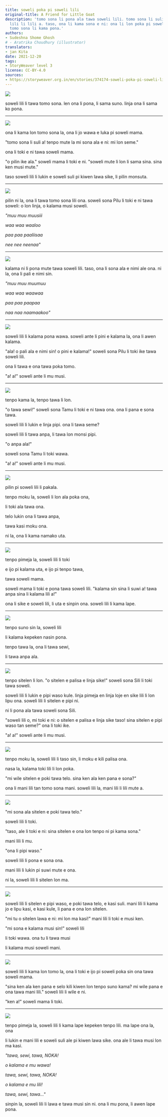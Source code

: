 ```yaml
---
title: soweli poka pi soweli lili
original-title: A Friend for Little Goat
description: 'tomo sona li pona ala tawa soweli lili. tomo sona li suli a. soweli
  lili li lili a. taso, ona li kama sona e ni: ona li lon poka pi soweli pona la,
  tomo sona li kama pona.'
authors:
- Sudeshna Shome Ghosh
# - Aratrika Choudhury (illustrator)
translators:
- jan Kita
date: 2021-12-20
tags:
- StoryWeaver level 3
license: CC-BY-4.0
sources:
- https://storyweaver.org.in/en/stories/374174-soweli-poka-pi-soweli-lili
---
```


![](https://storage.googleapis.com/static.storyweaver.org.in/illustration_crops/56603/size7/b2b323012179be1f5327a39cbaa1a192.jpg)

soweli lili li tawa tomo sona. len ona li pona, li sama suno. linja ona li sama ko pona.

---

![](https://storage.googleapis.com/static.storyweaver.org.in/illustration_crops/56604/size7/b797116158da143139fdc4881b1e652a.jpg)

ona li kama lon tomo sona la, ona li jo wawa e luka pi soweli mama.

"tomo sona li suli a! tenpo mute la mi sona ala e ni: mi lon seme."

ona li toki e ni tawa soweli mama.

"o pilin ike ala." soweli mama li toki e ni. "soweli mute li lon li sama sina. sina ken musi mute."

taso soweli lili li lukin e soweli suli pi kiwen lawa sike, li pilin monsuta.

---

![](https://storage.googleapis.com/static.storyweaver.org.in/illustration_crops/56605/size7/69980b08f5aa12f5772b68f25c478b6f.jpg)

pilin ni la, ona li tawa tomo sona lili ona. soweli sona Pilu li toki e ni tawa soweli: o lon linja, o kalama musi soweli.

*"muu muu muusiii*

*waa waa waaloo*

*paa paa paaliisaa*

*nee nee neenaa"*

---

![](https://storage.googleapis.com/static.storyweaver.org.in/illustration_crops/56717/size7/8a4f4999b188cf273ade68697f875254.jpg)

kalama ni li pona mute tawa soweli lili. taso, ona li sona ala e nimi ale ona. ni la, ona li pali e nimi sin.

*"muu muu muumuu*

*waa waa waawaa*

*paa paa paapaa*

*naa naa naamaakoo"*

---

![](https://storage.googleapis.com/static.storyweaver.org.in/illustration_crops/56607/size7/f60d0fcc9da7a108faf8dec6f66c70d2.jpg)

soweli lili li kalama pona wawa. soweli ante li pini e kalama la, ona li awen kalama.

"ala! o pali ala e nimi sin! o pini e kalama!" soweli sona Pilu li toki ike tawa soweli lili.

ona li tawa e ona tawa poka tomo.

"a! a!" soweli ante li mu musi.

---

![](https://storage.googleapis.com/static.storyweaver.org.in/illustration_crops/56608/size7/5b99ef20dd567332780ab0c818b9ebe9.jpg)

tenpo kama la, tenpo tawa li lon.

"o tawa sewi!" soweli sona Tamu li toki e ni tawa ona. ona li pana e sona tawa.

soweli lili li lukin e linja pipi. ona li tawa seme?

soweli lili li tawa anpa, li tawa lon monsi pipi.

"o anpa ala!"

soweli sona Tamu li toki wawa.

"a! a!" soweli ante li mu musi.

---

![](https://storage.googleapis.com/static.storyweaver.org.in/illustration_crops/56609/size7/e211cd8d26255138233dbc098c14933f.jpg)

pilin pi soweli lili li pakala.

tenpo moku la, soweli li lon ala poka ona,

li toki ala tawa ona.

telo lukin ona li tawa anpa,

tawa kasi moku ona.

ni la, ona li kama namako uta.

---

![](https://storage.googleapis.com/static.storyweaver.org.in/illustration_crops/56610/size7/98fcb71c6acf6f982db0ac223565e636.jpg)

tenpo pimeja la, soweli lili li toki

e ijo pi kalama uta, e ijo pi tenpo tawa,

tawa soweli mama.

soweli mama li toki e pona tawa soweli lili. "kalama sin sina li suwi a! tawa anpa sina li kalama lili a!"

ona li sike e soweli lili, li uta e sinpin ona. soweli lili li kama lape.

---

![](https://storage.googleapis.com/static.storyweaver.org.in/illustration_crops/56611/size7/54c95dacc54029532c2200dce7eb8c9d.jpg)

tenpo suno sin la, soweli lili

li kalama kepeken nasin pona.

tenpo tawa la, ona li tawa sewi,

li tawa anpa ala.

---

![](https://storage.googleapis.com/static.storyweaver.org.in/illustration_crops/56612/size7/dbb01ee84661063c2013616fce1cf1ea.jpg)

tenpo sitelen li lon. "o sitelen e palisa e linja sike!" soweli sona Sili li toki tawa soweli.

soweli lili li lukin e pipi waso kule. linja pimeja en linja loje en sike lili li lon lipu ona. soweli lili li sitelen e pipi ni.

ni li pona ala tawa soweli sona Sili.

"soweli lili o, mi toki e ni: o sitelen e palisa e linja sike taso! sina sitelen e pipi waso tan seme?" ona li toki ike.

"a! a!" soweli ante li mu musi.

---

![](https://storage.googleapis.com/static.storyweaver.org.in/illustration_crops/56718/size7/9d20f51c06f024d203660e78bff4b27b.jpg)

tenpo moku la, soweli lili li taso sin, li moku e kili palisa ona.

nasa la, kalama toki lili li lon poka.

"mi wile sitelen e poki tawa telo. sina ken ala ken pana e sona?"

ona li mani lili tan tomo sona mani. soweli lili la, mani lili li lili mute a.

---

![](https://storage.googleapis.com/static.storyweaver.org.in/illustration_crops/56614/size7/dfd146a67c7e1542419570f5749eeb79.jpg)

"mi sona ala sitelen e poki tawa telo."

soweli lili li toki.

"taso, ale li toki e ni: sina sitelen e ona lon tenpo ni pi kama sona."

mani lili li mu.

"ona li pipi waso."

soweli lili li pona e sona ona.

mani lili li lukin pi suwi mute e ona.

ni la, soweli lili li sitelen lon ma.

---

![](https://storage.googleapis.com/static.storyweaver.org.in/illustration_crops/56615/size7/475e7c3043c0e00d1e66a35abe590a14.jpg)

soweli lili li sitelen e pipi waso, e poki tawa telo, e kasi suli. mani lili li kama jo e lipu kasi, e kasi kule, li pana e ona lon sitelen.

"mi tu o sitelen lawa e ni: mi lon ma kasi!" mani lili li toki e musi ken.

"mi sona e kalama musi sin!" soweli lili

li toki wawa. ona tu li tawa musi

li kalama musi soweli mani.

---

![](https://storage.googleapis.com/static.storyweaver.org.in/illustration_crops/56616/size7/c1af84090bfe2c06c8bd164c07602a64.jpg)

soweli lili li kama lon tomo la, ona li toki e ijo pi soweli poka sin ona tawa soweli mama.

"sina ken ala ken pana e selo kili kiwen lon tenpo suno kama? mi wile pana e ona tawa mani lili." soweli lili li wile e ni.

"ken a!" soweli mama li toki.

---

![](https://storage.googleapis.com/static.storyweaver.org.in/illustration_crops/56617/size7/a684a34fb00a021d34aa3cd2ab886896.jpg)

tenpo pimeja la, soweli lili li kama lape kepeken tenpo lili. ma lape ona la, ona

li lukin e mani lili e soweli suli ale pi kiwen lawa sike. ona ale li tawa musi lon ma kasi.

*"tawa, sewi, tawa, NOKA!*

*o kalama e mu wawa!*

*tawa, sewi, tawa, NOKA!*

*o kalama e mu lili!*

*tawa, sewi, tawa..."*

sinpin la, soweli lili li lawa e tawa musi sin ni. ona li mu pona, li awen lape pona.

